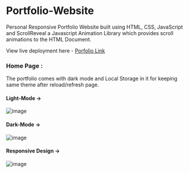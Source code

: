 # Portfolio-Website
Personal Responsive Portfolio Website built using HTML, CSS, JavaScript and ScrollReveal a Javascript Animation Library which provides scroll animations to the HTML Document.

View live deployment here - <a href="https://nayansayaji.github.io/Portfolio-Website/">Porfolio Link</a>

### Home Page : 
The portfolio comes with dark mode and Local Storage in it for keeping same theme after reload/refresh page.

#### Light-Mode ->
![image](https://github.com/NayanSayaji/Portfolio-Website/assets/87807909/1cad7f2b-6e8b-4d68-98bd-fec51493b876)

#### Dark-Mode  ->
![image](https://github.com/NayanSayaji/Portfolio-Website/assets/87807909/29269215-907e-42e8-be31-12f8ddb3d2c1)

#### Responsive Design ->
![image](https://github.com/NayanSayaji/Portfolio-Website/assets/87807909/7eb346c7-8da0-4d9f-8ecb-eede7eaac7f3)

